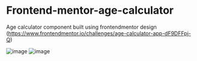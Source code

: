# Frontend-mentor-age-calculator

Age calculator component built using frontendmentor design (https://www.frontendmentor.io/challenges/age-calculator-app-dF9DFFpj-Q)

![image](https://github.com/ViolInKK/Frontend-mentor-age-calculator/assets/102133609/55b5f2c3-29e0-4aa4-b855-bde71b4d5802)
![image](https://github.com/ViolInKK/Frontend-mentor-age-calculator/assets/102133609/054c62c4-56fa-4ef4-97c8-f4f8135e5499)

